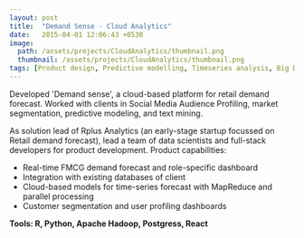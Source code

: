 ```yaml
---
layout: post
title:  "Demand Sense - Cloud Analytics"
date:   2015-04-01 12:06:43 +0530
image: 
  path: /assets/projects/CloudAnalytics/thumbnail.png
  thumbnail: /assets/projects/CloudAnalytics/thumbnail.png
tags: [Product design, Predictive modelling, Timeseries analysis, Big Data, Customer segmentation]
---
```


Developed 'Demand sense', a cloud-based platform for retail demand forecast. Worked with clients in Social Media Audience Profiling, market segmentation, predictive modeling, and text mining.

As solution lead of Rplus Analytics (an early-stage startup focussed on Retail demand forecast), lead a team of data scientists and full-stack developers for product development. Product capabilities:
- Real-time FMCG demand forecast and role-specific dashboard
- Integration with existing databases of client
- Cloud-based models for time-series forecast with MapReduce and parallel processing
- Customer segmentation and user profiling dashboards


**Tools: R, Python, Apache Hadoop, Postgress, React**

